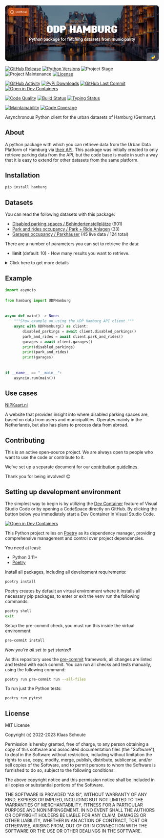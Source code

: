 <!-- Banner -->
![alt Banner of the Hamburg package](https://raw.githubusercontent.com/klaasnicolaas/python-hamburg/main/assets/header_hamburg-min.png)

<!-- PROJECT SHIELDS -->
[![GitHub Release][releases-shield]][releases]
[![Python Versions][python-versions-shield]][pypi]
![Project Stage][project-stage-shield]
![Project Maintenance][maintenance-shield]
[![License][license-shield]](LICENSE)

[![GitHub Activity][commits-shield]][commits-url]
[![PyPi Downloads][downloads-shield]][downloads-url]
[![GitHub Last Commit][last-commit-shield]][commits-url]
[![Open in Dev Containers][devcontainer-shield]][devcontainer]

[![Code Quality][code-quality-shield]][code-quality]
[![Build Status][build-shield]][build-url]
[![Typing Status][typing-shield]][typing-url]

[![Maintainability][maintainability-shield]][maintainability-url]
[![Code Coverage][codecov-shield]][codecov-url]

Asynchronous Python client for the urban datasets of Hamburg (Germany).

## About

A python package with which you can retrieve data from the Urban Data Platform of Hamburg via [their API][api]. This package was initially created to only retrieve parking data from the API, but the code base is made in such a way that it is easy to extend for other datasets from the same platform.

## Installation

```bash
pip install hamburg
```

## Datasets

You can read the following datasets with this package:

- [Disabled parking spaces / Behindertenstellplätze][disabled_parking] (901)
- [Park and rides occupancy / Park + Ride Anlagen][park_and_ride] (33)
- [Garages occupancy / Parkhäuser][garages] (45 live data / 124 total)

There are a number of parameters you can set to retrieve the data:

- **limit** (default: 10) - How many results you want to retrieve.

<details>
    <summary>Click here to get more details</summary>

### Disabled parking spaces

| Variable | Type | Description |
| :------- | :--- | :---------- |
| `spot_id` | string | The ID of the parking spot |
| `street` | string | The street name |
| `limitation` | string | Some locations have window times where the location is only specific for disabled parking, outside these times everyone is allowed to park there |
| `number` | string | The number of parking spots on this location |
| `longitude` | float | The longitude of the parking spot |
| `latitude` | float | The latitude of the parking spot |

### Park and Rides

| Variable | Type | Description |
| :------- | :--- | :---------- |
| `spot_id` | string | The ID of the park and ride |
| `name` | string | The name of the park and ride |
| `park_type` | string | The parking type of the park and ride |
| `address` | string | The address of the park and ride |
| `construction_year` | string | The year the park and ride was constructed |
| `public_transport_line` | string | The public transport line the park and ride is connected to |
| `disabled_parking_spaces` | int | The number of disabled parking spaces on the park and ride |
| `tickets` | dict | The type of tickets available for the park and ride |
| `url` | string | The URL of the park and ride where you can find more information |
| `free_space` | int | The number of free spaces on the park and ride |
| `capacity` | int | The capacity of the park and ride |
| `availability_pct` | float | The percentage of the park and ride that is available |
| `longitude` | float | The longitude of the park and ride |
| `latitude` | float | The latitude of the park and ride |
| `updated_at` | datetime | The date and time the park and ride was last updated |

### Garages

Extra parameters to filter the data:

- **available** (default: None) - Allows you to filter based on available spaces, using operators such as `<`, `<=`, `>` and `>=`.

| Variable | Type | Description |
| :------- | :--- | :---------- |
| `spot_id` | string | The ID of the garage |
| `name` | string | The name of the pgarage |
| `park_type` | string | The parking type of the garage |
| `disabled_parking_spaces` | int | The number of disabled parking spaces in the garage |
| `status` | string | The status of the garage (**frei**, **nahezu belegt**, **besetzt** or **keine Auslastungsdaten**) |
| `address` | string | The address of the garage |
| `price` | string | The price list that is used for parking in a garage |
| `data_origin` | string | Where data originally comes from |
| `free_space` | int | The number of free spaces in the garage |
| `capacity` | int | The capacity of the garage |
| `availability_pct` | float | The percentage that is still available in the garage |
| `longitude` | float | The longitude of the garage |
| `latitude` | float | The latitude of the garage |
| `updated_at` | datetime | The date and time the garage was last updated |

</details>

## Example

```python
import asyncio

from hamburg import UDPHamburg


async def main() -> None:
    """Show example on using the UDP Hamburg API client."""
    async with UDPHamburg() as client:
        disabled_parkings = await client.disabled_parkings()
        park_and_rides = await client.park_and_rides()
        garages = await client.garages()
        print(disabled_parkings)
        print(park_and_rides)
        print(garages)


if __name__ == "__main__":
    asyncio.run(main())
```

## Use cases

[NIPKaart.nl][nipkaart]

A website that provides insight into where disabled parking spaces are, based on data from users and municipalities. Operates mainly in the Netherlands, but also has plans to process data from abroad.

## Contributing

This is an active open-source project. We are always open to people who want to
use the code or contribute to it.

We've set up a separate document for our
[contribution guidelines](CONTRIBUTING.md).

Thank you for being involved! :heart_eyes:

## Setting up development environment

The simplest way to begin is by utilizing the [Dev Container][devcontainer]
feature of Visual Studio Code or by opening a CodeSpace directly on GitHub.
By clicking the button below you immediately start a Dev Container in Visual Studio Code.

[![Open in Dev Containers][devcontainer-shield]][devcontainer]

This Python project relies on [Poetry][poetry] as its dependency manager,
providing comprehensive management and control over project dependencies.

You need at least:

- Python 3.11+
- [Poetry][poetry-install]

Install all packages, including all development requirements:

```bash
poetry install
```

Poetry creates by default an virtual environment where it installs all
necessary pip packages, to enter or exit the venv run the following commands:

```bash
poetry shell
exit
```

Setup the pre-commit check, you must run this inside the virtual environment:

```bash
pre-commit install
```

*Now you're all set to get started!*

As this repository uses the [pre-commit][pre-commit] framework, all changes
are linted and tested with each commit. You can run all checks and tests
manually, using the following command:

```bash
poetry run pre-commit run --all-files
```

To run just the Python tests:

```bash
poetry run pytest
```

## License

MIT License

Copyright (c) 2022-2023 Klaas Schoute

Permission is hereby granted, free of charge, to any person obtaining a copy
of this software and associated documentation files (the "Software"), to deal
in the Software without restriction, including without limitation the rights
to use, copy, modify, merge, publish, distribute, sublicense, and/or sell
copies of the Software, and to permit persons to whom the Software is
furnished to do so, subject to the following conditions:

The above copyright notice and this permission notice shall be included in all
copies or substantial portions of the Software.

THE SOFTWARE IS PROVIDED "AS IS", WITHOUT WARRANTY OF ANY KIND, EXPRESS OR
IMPLIED, INCLUDING BUT NOT LIMITED TO THE WARRANTIES OF MERCHANTABILITY,
FITNESS FOR A PARTICULAR PURPOSE AND NONINFRINGEMENT. IN NO EVENT SHALL THE
AUTHORS OR COPYRIGHT HOLDERS BE LIABLE FOR ANY CLAIM, DAMAGES OR OTHER
LIABILITY, WHETHER IN AN ACTION OF CONTRACT, TORT OR OTHERWISE, ARISING FROM,
OUT OF OR IN CONNECTION WITH THE SOFTWARE OR THE USE OR OTHER DEALINGS IN THE
SOFTWARE.

[api]: https://api.hamburg.de/datasets/v1/
[nipkaart]: https://www.nipkaart.nl

[disabled_parking]: https://api.hamburg.de/datasets/v1/behindertenstellplaetze
[park_and_ride]: https://api.hamburg.de/datasets/v1/p_und_r
[garages]: https://api.hamburg.de/datasets/v1/parkhaeuser

<!-- MARKDOWN LINKS & IMAGES -->
[build-shield]: https://github.com/klaasnicolaas/python-hamburg/actions/workflows/tests.yaml/badge.svg
[build-url]: https://github.com/klaasnicolaas/python-hamburg/actions/workflows/tests.yaml
[code-quality-shield]: https://github.com/klaasnicolaas/python-hamburg/actions/workflows/codeql.yaml/badge.svg
[code-quality]: https://github.com/klaasnicolaas/python-hamburg/actions/workflows/codeql.yaml
[commits-shield]: https://img.shields.io/github/commit-activity/y/klaasnicolaas/python-hamburg.svg
[commits-url]: https://github.com/klaasnicolaas/python-hamburg/commits/main
[codecov-shield]: https://codecov.io/gh/klaasnicolaas/python-hamburg/branch/main/graph/badge.svg?token=4Y4YAYHR2D
[codecov-url]: https://codecov.io/gh/klaasnicolaas/python-hamburg
[devcontainer-shield]: https://img.shields.io/static/v1?label=Dev%20Containers&message=Open&color=blue&logo=visualstudiocode
[devcontainer]: https://vscode.dev/redirect?url=vscode://ms-vscode-remote.remote-containers/cloneInVolume?url=https://github.com/klaasnicolaas/python-hamburg
[downloads-shield]: https://img.shields.io/pypi/dm/hamburg
[downloads-url]: https://pypistats.org/packages/hamburg
[license-shield]: https://img.shields.io/github/license/klaasnicolaas/python-hamburg.svg
[last-commit-shield]: https://img.shields.io/github/last-commit/klaasnicolaas/python-hamburg.svg
[maintenance-shield]: https://img.shields.io/maintenance/yes/2023.svg
[maintainability-shield]: https://api.codeclimate.com/v1/badges/5041849456b7348f3bc7/maintainability
[maintainability-url]: https://codeclimate.com/github/klaasnicolaas/python-hamburg/maintainability
[project-stage-shield]: https://img.shields.io/badge/project%20stage-experimental-yellow.svg
[pypi]: https://pypi.org/project/hamburg/
[python-versions-shield]: https://img.shields.io/pypi/pyversions/hamburg
[typing-shield]: https://github.com/klaasnicolaas/python-hamburg/actions/workflows/typing.yaml/badge.svg
[typing-url]: https://github.com/klaasnicolaas/python-hamburg/actions/workflows/typing.yaml
[releases-shield]: https://img.shields.io/github/release/klaasnicolaas/python-hamburg.svg
[releases]: https://github.com/klaasnicolaas/python-hamburg/releases

[poetry-install]: https://python-poetry.org/docs/#installation
[poetry]: https://python-poetry.org
[pre-commit]: https://pre-commit.com
